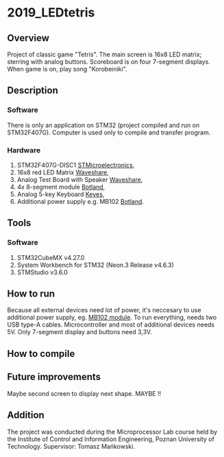 # 2019_LEDtetris

## Overview
Project of classic game "Tetris". The main screen is 16x8 LED matrix; sterring with analog buttons. Scoreboard is on four 7-segment displays. When game is on, play song "Korobeiniki".  

## Description
### Software
There is only an application on STM32 (project compiled and run on STM32F407G). Computer is used only to compile and transfer program.
### Hardware
1. STM32F407G-DISC1 [STMicroelectronics](https://www.st.com/en/microcontrollers-microprocessors/stm32f407-417.html),
2. 16x8 red LED Matrix [Waveshare](https://www.waveshare.com/rpi-led-matrix.htm),
3. Analog Test Board with Speaker [Waveshare](https://www.waveshare.com/analog-test-board.htm),
4. 4x 8-segment module [Botland](https://botland.com.pl/pl/wyswietlacze-segmentowe-i-matryce-led/2896-modul-4-x-wyswietlacz-8-segmentowy-wsp-anoda-2-otwory-montazowe.html?search_query=Modul+4+x+wyswietlacz+8-segmentowy+wsp.+anoda&results=2),
5. Analog 5-key Keyboard [Keyes](https://keyestudio.com/-p0235.html),
6. Additional power supply e.g. MB102 [Botland](https://botland.com.pl/pl/moduly-zasilajace/1482-modul-zasilajacy-do-plytek-stykowych-mb102-33v-5v.html).

## Tools
### Software
1. STM32CubeMX v4.27.0
2. System Workbench for STM32 (Neon.3 Release v4.6.3)
3. STMStudio v3.6.0

## How to run
Because all external devices need lot of power, it's neccesary to use additional power supply, eg. [MB102 module](https://botland.com.pl/pl/moduly-zasilajace/1482-modul-zasilajacy-do-plytek-stykowych-mb102-33v-5v.html). To run everything, needs two USB type-A cables. 
Microcontroller and most of additional devices needs 5V. Only 7-segment display and buttons need 3,3V.  

## How to compile
## Future improvements
Maybe second screen to display next shape. MAYBE !!
## Addition

The project was conducted during the Microprocessor Lab course held by the Institute of Control and Information Engineering, Poznan University of Technology.
Supervisor: Tomasz Mańkowski.
